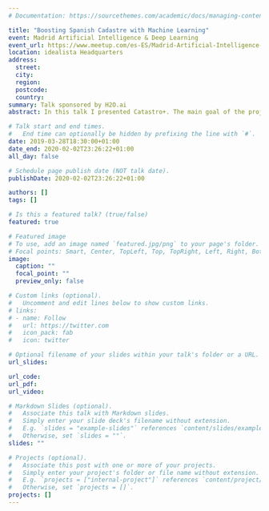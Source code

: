 ```yaml
---
# Documentation: https://sourcethemes.com/academic/docs/managing-content/

title: "Boosting Spanish Cadastre with Machine Learning"
event: Madrid Artificial Intelligence & Deep Learning
event_url: https://www.meetup.com/es-ES/Madrid-Artificial-Intelligence-Deep-Learning/events/259668164/
location: idealista Headquarters
address:
  street:
  city:
  region:
  postcode:
  country:
summary: Talk sponsored by H2O.ai
abstract: In this talk I presented Catastro+. The main goal of the project is to add additional features to Spanish Cadastre by incorporating information included in Idealista ads.

# Talk start and end times.
#   End time can optionally be hidden by prefixing the line with `#`.
date: 2019-03-28T18:30:00+01:00
date_end: 2020-02-02T23:26:22+01:00
all_day: false

# Schedule page publish date (NOT talk date).
publishDate: 2020-02-02T23:26:22+01:00

authors: []
tags: []

# Is this a featured talk? (true/false)
featured: true

# Featured image
# To use, add an image named `featured.jpg/png` to your page's folder. 
# Focal points: Smart, Center, TopLeft, Top, TopRight, Left, Right, BottomLeft, Bottom, BottomRight.
image:
  caption: ""
  focal_point: ""
  preview_only: false

# Custom links (optional).
#   Uncomment and edit lines below to show custom links.
# links:
# - name: Follow
#   url: https://twitter.com
#   icon_pack: fab
#   icon: twitter

# Optional filename of your slides within your talk's folder or a URL.
url_slides:

url_code:
url_pdf:
url_video:

# Markdown Slides (optional).
#   Associate this talk with Markdown slides.
#   Simply enter your slide deck's filename without extension.
#   E.g. `slides = "example-slides"` references `content/slides/example-slides.md`.
#   Otherwise, set `slides = ""`.
slides: ""

# Projects (optional).
#   Associate this post with one or more of your projects.
#   Simply enter your project's folder or file name without extension.
#   E.g. `projects = ["internal-project"]` references `content/project/deep-learning/index.md`.
#   Otherwise, set `projects = []`.
projects: []
---
```

